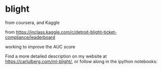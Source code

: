 # blight
from coursera, and Kaggle

from https://inclass.kaggle.com/c/detroit-blight-ticket-compliance/leaderboard

working to improve the AUC score

Find a more detailed description on my website at https://carlulberg.com/ml-blight/, or follow along in the ipython notebooks:

